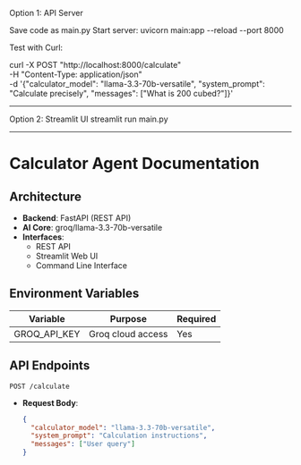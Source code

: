 
Option 1: API Server

Save code as main.py
Start server:
uvicorn main:app --reload --port 8000

Test with Curl:

curl -X POST "http://localhost:8000/calculate" \
-H "Content-Type: application/json" \
-d '{"calculator_model": "llama-3.3-70b-versatile", "system_prompt": "Calculate precisely", "messages": ["What is 200 cubed?"]}'


----------------------------------------------------------------

Option 2: Streamlit UI
streamlit run main.py



----------------------------------------------------------------

# Calculator Agent Documentation

## Architecture
- **Backend**: FastAPI (REST API)
- **AI Core**: groq/llama-3.3-70b-versatile
- **Interfaces**: 
  - REST API
  - Streamlit Web UI
  - Command Line Interface

## Environment Variables
| Variable | Purpose | Required |
|----------|---------|----------|
| GROQ_API_KEY | Groq cloud access | Yes |

## API Endpoints
`POST /calculate`
- **Request Body**:
  ```json
  {
    "calculator_model": "llama-3.3-70b-versatile",
    "system_prompt": "Calculation instructions",
    "messages": ["User query"]
  }

  